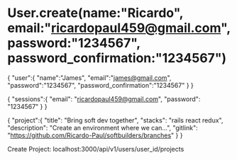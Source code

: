 # User.create(name:"Ricardo", email:"ricardopaul459@gmail.com", password:"1234567", password_confirmation:"1234567")

{
    "user":{
        "name":"James",
        "email":"james@gmail.com",
        "password":"1234567",
        "password_confirmation":"1234567"
    }
}

{
	"sessions":{
		"email": "ricardopaul459@gmail.com",
		"password": "1234567"
	}
}

{
	"project":{
		"title": "Bring soft dev together",
		"stacks": "rails react redux",
		"description": "Create an environment where we can...",
		"gitlink": "https://github.com/Ricardo-Paul/softbuilders/branches"
	}
}

<!-- Endpoints -->
Create Project:     localhost:3000/api/v1/users/user_id/projects